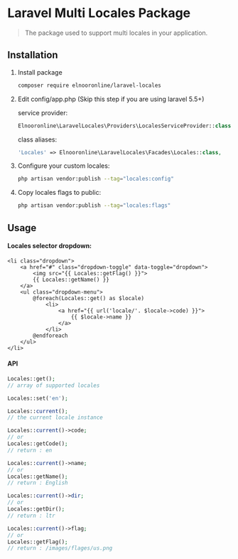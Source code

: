 # Laravel Multi Locales Package

> The package used to support multi locales in your application.
## Installation
 
1. Install package
 
    ```bash
    composer require elnooronline/laravel-locales
    ```

2. Edit config/app.php (Skip this step if you are using laravel 5.5+)
 
    service provider:
 
    ```php
    Elnooronline\LaravelLocales\Providers\LocalesServiceProvider::class,
    ```
 
    class aliases:
 
    ```php
    'Locales' => Elnooronline\LaravelLocales\Facades\Locales::class,
    ```
 
 3. Configure your custom locales:
  
    ```bash
    php artisan vendor:publish --tag="locales:config"
    ```
     
 4. Copy locales flags to public:
  
    ```bash
    php artisan vendor:publish --tag="locales:flags"
    ```
    
## Usage

#### Locales selector dropdown:
```blade
<li class="dropdown">
    <a href="#" class="dropdown-toggle" data-toggle="dropdown">
        <img src="{{ Locales::getFlag() }}">
        {{ Locales::getName() }}
    </a>
    <ul class="dropdown-menu">
        @foreach(Locales::get() as $locale)
            <li>
                <a href="{{ url('locale/'. $locale->code) }}">
                    {{ $locale->name }}
                </a>
            </li>
        @endforeach
    </ul>
</li>
```
#### API
```php
Locales::get();
// array of supported locales

Locales::set('en');

Locales::current();
// the current locale instance

Locales::current()->code;
// or 
Locales::getCode();
// return : en

Locales::current()->name;
// or 
Locales::getName();
// return : English

Locales::current()->dir;
// or
Locales::getDir();
// return : ltr

Locales::current()->flag;
// or
Locales::getFlag();
// return : /images/flages/us.png
```